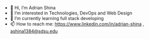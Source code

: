 - 👋 Hi, I’m Adrian Shina
- 👀 I’m interested in Technologies, DevOps and Web Design
- 🌱 I’m currently learning full stack developing
- 📫 How to reach me: https://www.linkedin.com/in/adrian-shina , ashina1384@sdsu.edu

<!---
a-shina/a-shina is a ✨ special ✨ repository because its `README.md` (this file) appears on your GitHub profile.
You can click the Preview link to take a look at your changes.
--->
